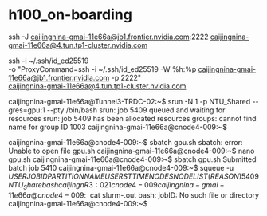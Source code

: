 # h100_on-boarding


ssh -J caijingnina-gmai-11e66a@jb1.frontier.nvidia.com:2222 caijingnina-gmai-11e66a@4.tun.tp1-cluster.nvidia.com




ssh -i ~/.ssh/id_ed25519 \
  -o "ProxyCommand=ssh -i ~/.ssh/id_ed25519 -W %h:%p caijingnina-gmai-11e66a@jb1.frontier.nvidia.com -p 2222" \
  caijingnina-gmai-11e66a@4.tun.tp1-cluster.nvidia.com



caijingnina-gmai-11e66a@Tunnel3-TRDC-02:~$ srun -N 1 -p NTU_Shared --gres=gpu:1 --pty /bin/bash
srun: job 5409 queued and waiting for resources
srun: job 5409 has been allocated resources
groups: cannot find name for group ID 1003
caijingnina-gmai-11e66a@cnode4-009:~$


caijingnina-gmai-11e66a@cnode4-009:~$ sbatch gpu.sh
sbatch: error: Unable to open file gpu.sh
caijingnina-gmai-11e66a@cnode4-009:~$ nano gpu.sh
caijingnina-gmai-11e66a@cnode4-009:~$ sbatch gpu.sh
Submitted batch job 5410
caijingnina-gmai-11e66a@cnode4-009:~$ squeue -u $USER
             JOBID PARTITION     NAME     USER ST       TIME  NODES NODELIST(REASON)
              5409 NTU_Share     bash caijingn  R       3:02      1 cnode4-009
caijingnina-gmai-11e66a@cnode4-009:~$ cat slurm-<jobID>.out
bash: jobID: No such file or directory
caijingnina-gmai-11e66a@cnode4-009:~$
